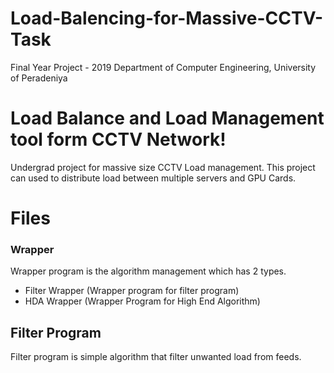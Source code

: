 # Load-Balencing-for-Massive-CCTV-Task
Final Year Project - 2019 Department of Computer Engineering, University of Peradeniya

# Load Balance and Load Management tool form CCTV Network!

Undergrad project for massive size CCTV Load management. This project can used to distribute load between multiple servers and GPU Cards.


# Files

###  Wrapper
Wrapper program is  the algorithm management which has 2 types. 
* Filter Wrapper (Wrapper program for filter program)
* HDA Wrapper (Wrapper Program for High End Algorithm)

## Filter Program
Filter program is simple algorithm that filter unwanted load from feeds.
